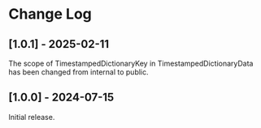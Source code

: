 # Change Log

## [1.0.1] - 2025-02-11
The scope of TimestampedDictionaryKey in TimestampedDictionaryData has been changed from internal to public.

## [1.0.0] - 2024-07-15
Initial release.
